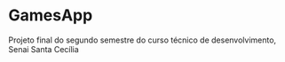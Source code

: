 # GamesApp
Projeto final do segundo semestre do curso técnico de desenvolvimento, Senai Santa Cecília
